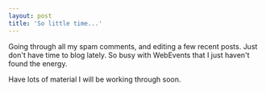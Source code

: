 ```yaml
---
layout: post
title: 'So little time...'
---
```

Going through all my spam comments, and editing a few recent posts. Just don't have time to blog lately. So busy with WebEvents that I just haven't found the energy.<p></p>
Have lots of material I will be working through soon.